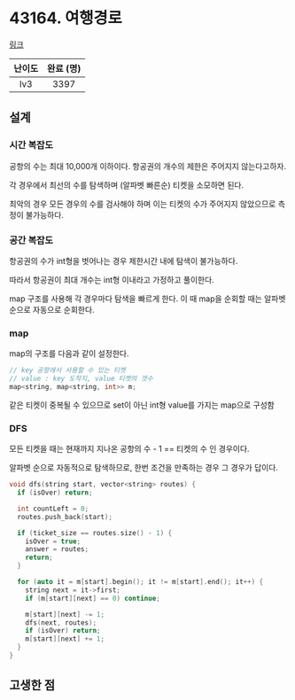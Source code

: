 # 43164. 여행경로

[링크](https://programmers.co.kr/learn/courses/30/lessons/43164)

| 난이도 | 완료 (명) |
| :----: | :-------: |
|  lv3   |   3397    |

## 설계

### 시간 복잡도

공항의 수는 최대 10,000개 이하이다. 항공권의 개수의 제한은 주어지지 않는다고하자.

각 경우에서 최선의 수를 탐색하며 (알파벳 빠른순) 티켓을 소모하면 된다.

최악의 경우 모든 경우의 수를 검사해야 하며 이는 티켓의 수가 주어지지 않았으므로 측정이 불가능하다.

### 공간 복잡도

항공권의 수가 int형을 벗어나는 경우 제한시간 내에 탐색이 불가능하다.

따라서 항공권이 최대 개수는 int형 이내라고 가정하고 풀이한다.

map 구조를 사용해 각 경우마다 탐색을 빠르게 한다. 이 때 map을 순회할 때는 알파벳 순으로 자동으로 순회한다.

### map

map의 구조를 다음과 같이 설정한다.

```cpp
// key 공항에서 사용할 수 있는 티켓
// value : key 도착지, value 티켓의 갯수
map<string, map<string, int>> m;
```

같은 티켓이 중복될 수 있으므로 set이 아닌 int형 value를 가지는 map으로 구성함

### DFS

모든 티켓을 때는 현재까지 지나온 공항의 수 - 1 == 티켓의 수 인 경우이다.

알파벳 순으로 자동적으로 탐색하므로, 한번 조건을 만족하는 경우 그 경우가 답이다.

```cpp
void dfs(string start, vector<string> routes) {
  if (isOver) return;

  int countLeft = 0;
  routes.push_back(start);

  if (ticket_size == routes.size() - 1) {
    isOver = true;
    answer = routes;
    return;
  }

  for (auto it = m[start].begin(); it != m[start].end(); it++) {
    string next = it->first;
    if (m[start][next] == 0) continue;

    m[start][next] -= 1;
    dfs(next, routes);
    if (isOver) return;
    m[start][next] += 1;
  }
}
```

## 고생한 점

